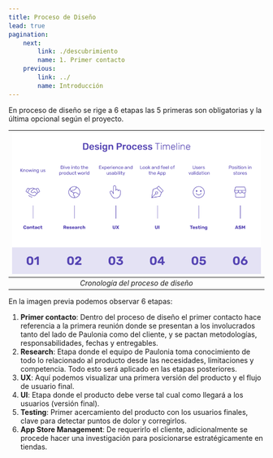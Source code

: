 ```yaml
---
title: Proceso de Diseño
lead: true
pagination:
    next:
        link: ./descubrimiento
        name: 1. Primer contacto
    previous:
        link: ../
        name: Introducción
---
```


En proceso de diseño se rige a 6 etapas las 5 primeras son obligatorias y la última opcional según el proyecto.


|![General Process](../../images/process_design.png "Maintenance process")|
|:--:|
|*Cronología del proceso de diseño*|

En la imagen previa podemos observar 6 etapas:

1. **Primer contacto**: Dentro del proceso de diseño el primer contacto hace referencia a la primera reunión donde se presentan a los involucrados tanto del lado de Paulonia como del cliente, y se pactan metodologías, responsabilidades, fechas y entregables.
2. **Research**: Etapa donde el equipo de Paulonia toma conocimiento de todo lo relacionado al producto desde las necesidades, limitaciones y competencia. Todo esto será aplicado en las etapas posteriores.
3. **UX**: Aquí podemos visualizar una primera versión del producto y el flujo de usuario final.
4. **UI**: Etapa donde el producto debe verse tal cual como llegará a los usuarios (versión final).
5. **Testing**: Primer acercamiento del producto con los usuarios finales, clave para detectar puntos de dolor y corregirlos.
6. **App Store Management**: De requerirlo el cliente, adicionalmente se procede hacer una investigación para posicionarse estratégicamente en tiendas.
